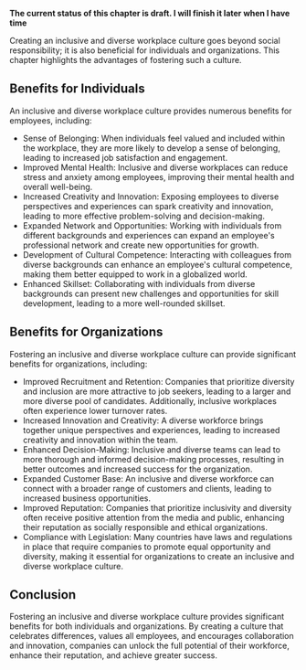 **The current status of this chapter is draft. I will finish it later when I have time**

Creating an inclusive and diverse workplace culture goes beyond social responsibility; it is also beneficial for individuals and organizations. This chapter highlights the advantages of fostering such a culture.

**Benefits for Individuals**
----------------------------

An inclusive and diverse workplace culture provides numerous benefits for employees, including:

* Sense of Belonging: When individuals feel valued and included within the workplace, they are more likely to develop a sense of belonging, leading to increased job satisfaction and engagement.
* Improved Mental Health: Inclusive and diverse workplaces can reduce stress and anxiety among employees, improving their mental health and overall well-being.
* Increased Creativity and Innovation: Exposing employees to diverse perspectives and experiences can spark creativity and innovation, leading to more effective problem-solving and decision-making.
* Expanded Network and Opportunities: Working with individuals from different backgrounds and experiences can expand an employee's professional network and create new opportunities for growth.
* Development of Cultural Competence: Interacting with colleagues from diverse backgrounds can enhance an employee's cultural competence, making them better equipped to work in a globalized world.
* Enhanced Skillset: Collaborating with individuals from diverse backgrounds can present new challenges and opportunities for skill development, leading to a more well-rounded skillset.

**Benefits for Organizations**
------------------------------

Fostering an inclusive and diverse workplace culture can provide significant benefits for organizations, including:

* Improved Recruitment and Retention: Companies that prioritize diversity and inclusion are more attractive to job seekers, leading to a larger and more diverse pool of candidates. Additionally, inclusive workplaces often experience lower turnover rates.
* Increased Innovation and Creativity: A diverse workforce brings together unique perspectives and experiences, leading to increased creativity and innovation within the team.
* Enhanced Decision-Making: Inclusive and diverse teams can lead to more thorough and informed decision-making processes, resulting in better outcomes and increased success for the organization.
* Expanded Customer Base: An inclusive and diverse workforce can connect with a broader range of customers and clients, leading to increased business opportunities.
* Improved Reputation: Companies that prioritize inclusivity and diversity often receive positive attention from the media and public, enhancing their reputation as socially responsible and ethical organizations.
* Compliance with Legislation: Many countries have laws and regulations in place that require companies to promote equal opportunity and diversity, making it essential for organizations to create an inclusive and diverse workplace culture.

**Conclusion**
--------------

Fostering an inclusive and diverse workplace culture provides significant benefits for both individuals and organizations. By creating a culture that celebrates differences, values all employees, and encourages collaboration and innovation, companies can unlock the full potential of their workforce, enhance their reputation, and achieve greater success.
